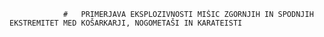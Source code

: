 
				# 	PRIMERJAVA EKSPLOZIVNOSTI MIŠIC ZGORNJIH IN SPODNJIH EKSTREMITET MED KOŠARKARJI, NOGOMETAŠI IN KARATEISTI
				